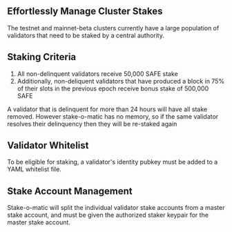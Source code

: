 ## Effortlessly Manage Cluster Stakes
The testnet and mainnet-beta clusters currently have a large population of
validators that need to be staked by a central authority.

## Staking Criteria
1. All non-delinquent validators receive 50,000 SAFE stake
1. Additionally, non-deliquent validators that have produced a block in 75% of
   their slots in the previous epoch receive bonus stake of 500,000 SAFE

A validator that is delinquent for more than 24 hours will have all stake
removed.  However stake-o-matic has no memory, so if the same validator resolves
their delinquency then they will be re-staked again

## Validator Whitelist
To be eligible for staking, a validator's identity pubkey must be added to a
YAML whitelist file.

## Stake Account Management
Stake-o-matic will split the individual validator stake accounts from a master
stake account, and must be given the authorized staker keypair for the master
stake account.
